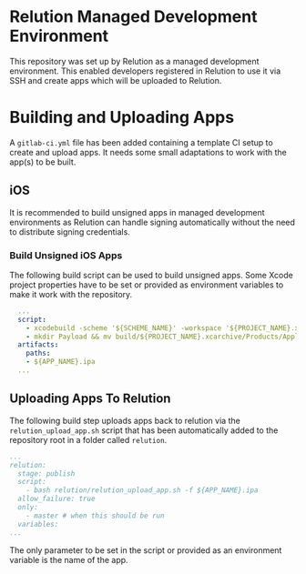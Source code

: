 # Relution Managed Development Environment

This repository was set up by Relution as a managed development environment. This enabled developers registered in Relution to use it via SSH and create apps which will be uploaded to Relution.

# Building and Uploading Apps

A `gitlab-ci.yml` file has been added containing a template CI setup to create and upload apps. It needs some small adaptations to work with the app(s) to be built.

## iOS

It is recommended to build unsigned apps in managed development environments as Relution can handle signing automatically without the need to distribute signing credentials.

### Build Unsigned iOS Apps
The following build script can be used to build unsigned apps. Some Xcode project properties have to be set or provided as environment variables to make it work with the repository.
```yml
  ...
  script:
    - xcodebuild -scheme '${SCHEME_NAME}' -workspace '${PROJECT_NAME}.xcodeproj/project.xcworkspace' -configuration Release clean archive -archivePath build/${PROJECT_NAME}.xcarchive CODE_SIGN_IDENTITY="" CODE_SIGNING_REQUIRED=NO 
    - mkdir Payload && mv build/${PROJECT_NAME}.xcarchive/Products/Applications/${SCHEME_NAME}.app/ Payload/ && zip -r ${APP_NAME}.ipa Payload/ && rm -rf Payload/
  artifacts:
    paths:
    - ${APP_NAME}.ipa
  ...
```

## Uploading Apps To Relution
The following build step uploads apps back to relution via the `relution_upload_app.sh` script that has been automatically added to the repository root in a folder called `relution`.
```yml
...
relution:
  stage: publish
  script:
    - bash relution/relution_upload_app.sh -f ${APP_NAME}.ipa 
  allow_failure: true
  only:
    - master # when this should be run
  variables:
...
```
The only parameter to be set in the script or provided as an environment variable is the name of the app.
